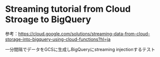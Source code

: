 # Streaming tutorial from Cloud Stroage to BigQuery
参考：https://cloud.google.com/solutions/streaming-data-from-cloud-storage-into-bigquery-using-cloud-functions?hl=ja

一分間隔でデータをGCSに生成しBigQueryにstreaming injectionするテスト